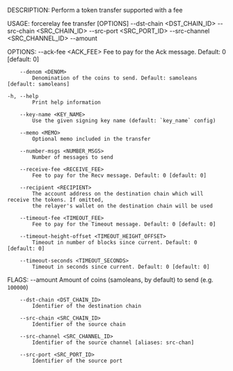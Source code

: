 DESCRIPTION:
Perform a token transfer supported with a fee

USAGE:
    forcerelay fee transfer [OPTIONS] --dst-chain <DST_CHAIN_ID> --src-chain <SRC_CHAIN_ID> --src-port <SRC_PORT_ID> --src-channel <SRC_CHANNEL_ID> --amount <AMOUNT>

OPTIONS:
        --ack-fee <ACK_FEE>
            Fee to pay for the Ack message. Default: 0 [default: 0]

        --denom <DENOM>
            Denomination of the coins to send. Default: samoleans [default: samoleans]

    -h, --help
            Print help information

        --key-name <KEY_NAME>
            Use the given signing key name (default: `key_name` config)

        --memo <MEMO>
            Optional memo included in the transfer

        --number-msgs <NUMBER_MSGS>
            Number of messages to send

        --receive-fee <RECEIVE_FEE>
            Fee to pay for the Recv message. Default: 0 [default: 0]

        --recipient <RECIPIENT>
            The account address on the destination chain which will receive the tokens. If omitted,
            the relayer's wallet on the destination chain will be used

        --timeout-fee <TIMEOUT_FEE>
            Fee to pay for the Timeout message. Default: 0 [default: 0]

        --timeout-height-offset <TIMEOUT_HEIGHT_OFFSET>
            Timeout in number of blocks since current. Default: 0 [default: 0]

        --timeout-seconds <TIMEOUT_SECONDS>
            Timeout in seconds since current. Default: 0 [default: 0]

FLAGS:
        --amount <AMOUNT>
            Amount of coins (samoleans, by default) to send (e.g. `100000`)

        --dst-chain <DST_CHAIN_ID>
            Identifier of the destination chain

        --src-chain <SRC_CHAIN_ID>
            Identifier of the source chain

        --src-channel <SRC_CHANNEL_ID>
            Identifier of the source channel [aliases: src-chan]

        --src-port <SRC_PORT_ID>
            Identifier of the source port
